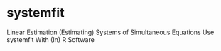# systemfit
Linear Estimation (Estimating) Systems of Simultaneous Equations Use systemfit With (In) R Software
